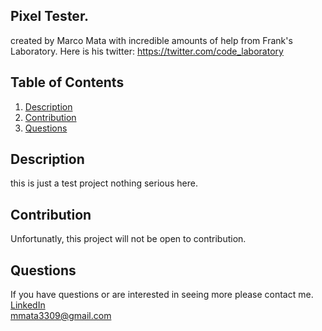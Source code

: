 ## Pixel Tester.
created by Marco Mata with incredible amounts of help from Frank's Laboratory. Here is his twitter: https://twitter.com/code_laboratory

## Table of Contents
1. [Description](#description)
2. [Contribution](#contribution)
3. [Questions](#questions)

## Description
this is just a test project nothing serious here.

## Contribution
Unfortunatly, this project will not be open to contribution.

## Questions
If you have questions or are interested in seeing more please contact me. <br /> 
<a href="https://www.linkedin.com/in/marco-mata-8165bb175/">LinkedIn</a><br />
mmata3309@gmail.com